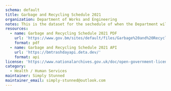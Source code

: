 ```yaml
---
schema: default
title: Garbage and Recycling Schedule 2021
organization: Department of Works and Engineering
notes: This is the dataset for the sechedule of when the Department will make collections in 2021
resources:
  - name: Garbage and Recycling Schedule 2021 PDF
    url: 'https://www.gov.bm/sites/default/files/Garbage%20and%20Recycling%20Schedule%202021.pdf'
    format: pdf
  - name: Garbage and Recycling Schedule 2021 API
    url: 'https://bmtrashdayapi.deta.dev/'
    format: api
license: 'https://www.nationalarchives.gov.uk/doc/open-government-licence/version/3/'
category:
  - Health / Human Services
maintainer: Simply Stunned 
maintainer_email: simply-stunned@outlook.com
---
```

